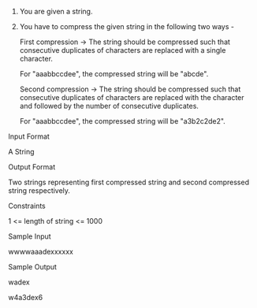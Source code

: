 1. You are given a string.
2. You have to compress the given string in the following two ways -

   First compression -> The string should be compressed such that consecutive duplicates of characters are replaced with a single character.
   
   For "aaabbccdee", the compressed string will be "abcde".

   Second compression -> The string should be compressed such that consecutive duplicates of characters are replaced with the character and followed by the number of consecutive duplicates.
   
   For "aaabbccdee", the compressed string will be "a3b2c2de2".

Input Format

A String

Output Format

Two strings representing first compressed string and second compressed string respectively.

Constraints

1 <= length of string <= 1000

Sample Input

wwwwaaadexxxxxx

Sample Output

wadex

w4a3dex6